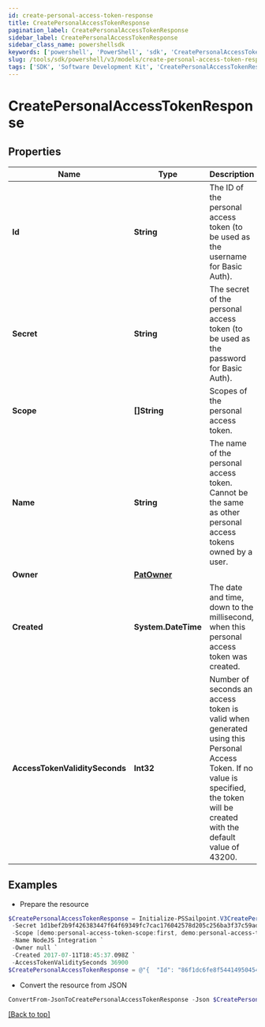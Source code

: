 ```yaml
---
id: create-personal-access-token-response
title: CreatePersonalAccessTokenResponse
pagination_label: CreatePersonalAccessTokenResponse
sidebar_label: CreatePersonalAccessTokenResponse
sidebar_class_name: powershellsdk
keywords: ['powershell', 'PowerShell', 'sdk', 'CreatePersonalAccessTokenResponse', 'CreatePersonalAccessTokenResponse'] 
slug: /tools/sdk/powershell/v3/models/create-personal-access-token-response
tags: ['SDK', 'Software Development Kit', 'CreatePersonalAccessTokenResponse', 'CreatePersonalAccessTokenResponse']
---
```



# CreatePersonalAccessTokenResponse

## Properties

Name | Type | Description | Notes
------------ | ------------- | ------------- | -------------
**Id** | **String** | The ID of the personal access token (to be used as the username for Basic Auth). | [required]
**Secret** | **String** | The secret of the personal access token (to be used as the password for Basic Auth). | [required]
**Scope** | **[]String** | Scopes of the personal  access token. | [required]
**Name** | **String** | The name of the personal access token. Cannot be the same as other personal access tokens owned by a user. | [required]
**Owner** | [**PatOwner**](pat-owner) |  | [required]
**Created** | **System.DateTime** | The date and time, down to the millisecond, when this personal access token was created. | [required]
**AccessTokenValiditySeconds** | **Int32** | Number of seconds an access token is valid when generated using this Personal Access Token. If no value is specified, the token will be created with the default value of 43200. | [required]

## Examples

- Prepare the resource
```powershell
$CreatePersonalAccessTokenResponse = Initialize-PSSailpoint.V3CreatePersonalAccessTokenResponse  -Id 86f1dc6fe8f54414950454cbb11278fa `
 -Secret 1d1bef2b9f426383447f64f69349fc7cac176042578d205c256ba3f37c59adb9 `
 -Scope [demo:personal-access-token-scope:first, demo:personal-access-token-scope:second] `
 -Name NodeJS Integration `
 -Owner null `
 -Created 2017-07-11T18:45:37.098Z `
 -AccessTokenValiditySeconds 36900
$CreatePersonalAccessTokenResponse = @"{  "Id": "86f1dc6fe8f54414950454cbb11278fa", "Secret": "1d1bef2b9f426383447f64f69349fc7cac176042578d205c256ba3f37c59adb9", "Scope": ["demo:", "personal-access-token-scope:first", "demo:", "personal-access-token-scope:second]", "Name:", "NodeJS Integration", "Owner: null", "Created:", "2017-07-11T18:45:37.098Z", "AccessTokenValiditySeconds:", "36900"] }"@
```

- Convert the resource from JSON
```powershell
ConvertFrom-JsonToCreatePersonalAccessTokenResponse -Json $CreatePersonalAccessTokenResponse
```


[[Back to top]](#) 

